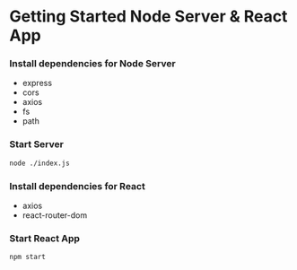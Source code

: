 # Getting Started Node Server & React App

### Install dependencies for Node Server
- express
- cors
- axios
- fs
- path

### Start Server
```bash
node ./index.js
```

### Install dependencies for React
- axios
- react-router-dom

### Start React App
```bash
npm start
```
